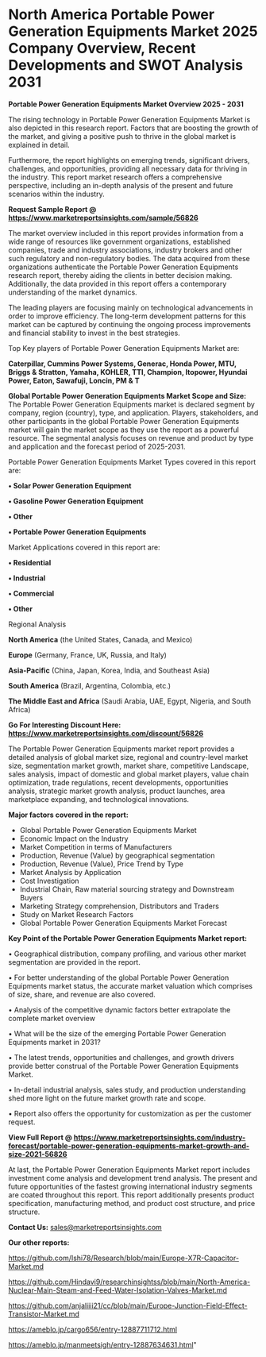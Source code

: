 # North America Portable Power Generation Equipments Market 2025 Company Overview, Recent Developments and SWOT Analysis 2031

<Strong> Portable Power Generation Equipments Market Overview 2025 - 2031</strong>

The rising technology in Portable Power Generation Equipments Market is also depicted in this research report. Factors that are boosting the growth of the market, and giving a positive push to thrive in the global market is explained in detail.

Furthermore, the report highlights on emerging trends, significant drivers, challenges, and opportunities, providing all necessary data for thriving in the industry. This report market research offers a comprehensive perspective, including an in-depth analysis of the present and future scenarios within the industry.

<strong>Request Sample Report @ <a href=https://www.marketreportsinsights.com/sample/56826>https://www.marketreportsinsights.com/sample/56826</a></strong>

The market overview included in this report provides information from a wide range of resources like government organizations, established companies, trade and industry associations, industry brokers and other such regulatory and non-regulatory bodies. The data acquired from these organizations authenticate the Portable Power Generation Equipments research report, thereby aiding the clients in better decision making. Additionally, the data provided in this report offers a contemporary understanding of the market dynamics.

The leading players are focusing mainly on technological advancements in order to improve efficiency. The long-term development patterns for this market can be captured by continuing the ongoing process improvements and financial stability to invest in the best strategies.

Top Key players of Portable Power Generation Equipments Market are:

<strong>Caterpillar, Cummins Power Systems, Generac, Honda Power, MTU, Briggs & Stratton, Yamaha, KOHLER, TTI, Champion, Itopower, Hyundai Power, Eaton, Sawafuji, Loncin, PM & T</strong>

<strong><b>Global Portable Power Generation Equipments Market Scope and Size:</b></strong>
The Portable Power Generation Equipments market is declared segment by company, region (country), type, and application. Players, stakeholders, and other participants in the global Portable Power Generation Equipments market will gain the market scope as they use the report as a powerful resource. The segmental analysis focuses on revenue and product by type and application and the forecast period of 2025-2031.

Portable Power Generation Equipments Market Types covered in this report are:

<strong>• Solar Power Generation Equipment

• Gasoline Power Generation Equipment

• Other

• Portable Power Generation Equipments</strong>

Market Applications covered in this report are:

<strong>• Residential

• Industrial

• Commercial

• Other</strong> 

Regional Analysis

<strong>North America</strong> (the United States, Canada, and Mexico)

<strong>Europe</strong> (Germany, France, UK, Russia, and Italy)

<strong>Asia-Pacific</strong> (China, Japan, Korea, India, and Southeast Asia)

<strong>South America</strong> (Brazil, Argentina, Colombia, etc.)

<strong>The Middle East and Africa</strong> (Saudi Arabia, UAE, Egypt, Nigeria, and South Africa)

<strong>Go For Interesting Discount Here: <a href=https://www.marketreportsinsights.com/discount/56826>https://www.marketreportsinsights.com/discount/56826</a></strong>

The Portable Power Generation Equipments market report provides a detailed analysis of global market size, regional and country-level market size, segmentation market growth, market share, competitive Landscape, sales analysis, impact of domestic and global market players, value chain optimization, trade regulations, recent developments, opportunities analysis, strategic market growth analysis, product launches, area marketplace expanding, and technological innovations.

<strong><b>Major factors covered in the report:</b></strong>
<ul>
  <li>Global Portable Power Generation Equipments Market </li>
  <li>Economic Impact on the Industry</li>
  <li>Market Competition in terms of Manufacturers</li>
  <li>Production, Revenue (Value) by geographical segmentation</li>
  <li>Production, Revenue (Value), Price Trend by Type</li>
  <li>Market Analysis by Application</li>
  <li>Cost Investigation</li>
  <li>Industrial Chain, Raw material sourcing strategy and Downstream Buyers</li>
  <li>Marketing Strategy comprehension, Distributors and Traders</li>
  <li>Study on Market Research Factors</li>
  <li>Global Portable Power Generation Equipments Market Forecast</li>
</ul>

<strong><b>Key Point of the Portable Power Generation Equipments Market report:</b></strong>

• Geographical distribution, company profiling, and various other market segmentation are provided in the report.

• For better understanding of the global Portable Power Generation Equipments market status, the accurate market valuation which comprises of size, share, and revenue are also covered.

• Analysis of the competitive dynamic factors better extrapolate the complete market overview

• What will be the size of the emerging Portable Power Generation Equipments market in 2031?

• The latest trends, opportunities and challenges, and growth drivers provide better construal of the Portable Power Generation Equipments Market.

• In-detail industrial analysis, sales study, and production understanding shed more light on the future market growth rate and scope.

• Report also offers the opportunity for customization as per the customer request.

<strong><b>View Full Report @ <a href=https://www.marketreportsinsights.com/industry-forecast/portable-power-generation-equipments-market-growth-and-size-2021-56826>https://www.marketreportsinsights.com/industry-forecast/portable-power-generation-equipments-market-growth-and-size-2021-56826</a></b></strong>


At last, the Portable Power Generation Equipments Market report includes investment come analysis and development trend analysis. The present and future opportunities of the fastest growing international industry segments are coated throughout this report. This report additionally presents product specification, manufacturing method, and product cost structure, and price structure.

<strong>Contact Us:</strong>
sales@marketreportsinsights.com

<strong>Our other reports:</strong>

<a href=https://github.com/Ishi78/Research/blob/main/Europe-X7R-Capacitor-Market.md>https://github.com/Ishi78/Research/blob/main/Europe-X7R-Capacitor-Market.md</a>

<a href=https://github.com/Hindavi9/researchinsightss/blob/main/North-America-Nuclear-Main-Steam-and-Feed-Water-Isolation-Valves-Market.md>https://github.com/Hindavi9/researchinsightss/blob/main/North-America-Nuclear-Main-Steam-and-Feed-Water-Isolation-Valves-Market.md</a>

<a href=https://github.com/anjaliiii21/cc/blob/main/Europe-Junction-Field-Effect-Transistor-Market.md>https://github.com/anjaliiii21/cc/blob/main/Europe-Junction-Field-Effect-Transistor-Market.md</a>

<a href=https://ameblo.jp/cargo656/entry-12887711712.html>https://ameblo.jp/cargo656/entry-12887711712.html</a>

<a href=https://ameblo.jp/manmeetsigh/entry-12887634631.html>https://ameblo.jp/manmeetsigh/entry-12887634631.html</a>"
